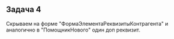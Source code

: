 ## Задача 4

Скрываем на форме "ФормаЭлементаРеквизитыКонтрагента" и аналогично в "ПомощникНового" один доп реквизит.
